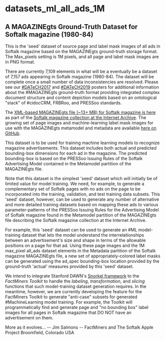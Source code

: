 # datasets_ml_all_ads_1M
## A MAGAZINEgts Ground-Truth Dataset for Softalk magazine (1980-84)
This is the 'seed' dataset of source page and label mask images of all ads in Softalk magazine based on the MAGAZINEgts ground-truth storage format. The Max_pixels setting is 1M pixels, and all page and label mask images are in PNG format.

There are currently 7,109 elements in what will be a eventually be a dataset of 7,157 ads appearing in Softalk magazine (1980-84). The dataset will be complete once a small number of data inconsistencies are resolved. Please see our [#DATeCH2017](https://www.researchgate.net/publication/317240599_The_MAGAZINE_GTS_format_an_integrated_document_structure_and_content_depiction_model_supporting_eResearch_and_machine-learning_at_the_Internet_Archive) and [#DATeCH2019](https://www.researchgate.net/publication/332625805_MAGAZINEgts_and_dhSegment_Using_a_Metamodel_Subgraph_to_Generate_Synthetic_Data_of_Under-Sampled_Complex_Document_Structures_for_Machine-Learning) posters for additional information about the #MAGAZINEgts ground-truth format providing integrated complex document structure and content depiction models based on an ontological "stack" of #cidocCRM, FRBRoo, and PRESSoo standards. 

The [XML-based MAGAZINEgts file (~13+ MB) for Softalk magazine is here](https://archive.org/download/softalkapple/softalkapple_publication.xml) as part of the [Softalk magazine collection at the Internet Archive](https://archive.org/details/softalkapple?sort=date). The growing set of page images and machine-learning label mask images for use with the MAGAZINEgts metamodel and metadata are available [here on GitHub](https://github.com/SoftalkAppleProject/datasets_ml_all_ads_1M).

This dataset is to be used for training machine learning models to recognize magazine advertisements. This dataset includes both actual and predicted bounding-box dimensions for each ad in the magazine. The predicted bounding-box is based on the PRESSoo Issuing Rules of the Softalk Advertising Model contained in the Metamodel partition of the MAGAZINEgts file.

Note that this dataset is the simplest 'seed' dataset which will initially be of limited value for model training. We need, for example, to generate a complementary set of Softalk pages with no ads on the page to be incorporated into the training, validation, and test training data subsets. This 'seed' dataset, however, can be used to generate any number of alternative and more detailed training datasets based on mapping these ads to various parameter-patterns of the PRESSoo Issuing Rules for the Advertising Model of Softalk magazine found in the Metamodel partition of the MAGAZINEgts file describing the Softalk magazine collection at the Internet Archive. 

For example, this 'seed' dataset can be used to generate an #ML model-training dataset that lets the model understand the interrelationships between an advertisement's size and shape in terms of the allowable positions on a page for that ad. Using these page images and the 1M max_pixel all_ads dataset elements in the Metadata partition of the Softalk magazine MAGAZINEgts file, a new set of appropriately-colored label masks can be generated using the ad_spec bounding-box location provided by the ground-truth 'actual' measures provided by this 'seed' dataset. 

We intend to integrate Stanford DAWN's [Snorkel framework](https://www.snorkel.org/) to the *FactMiners Toolkit* to handle the _labeling_, _transformation_, and _slicing_ functions that such model-training dataset generation requires. In the meantime, however, we are currently developing the feature for the FactMiners Toolkit to generate "anti-case" subsets for generated #MachineLearning model training. For example, the Toolkit will programmatically find and generate page and "no bounding box" label images for all pages in Softalk magazine that DO NOT have an advertisement on them.

More as it evolves...
-- Jim Salmons --
FactMiners and The Softalk Apple Project
Broomfield, Colorado USA
